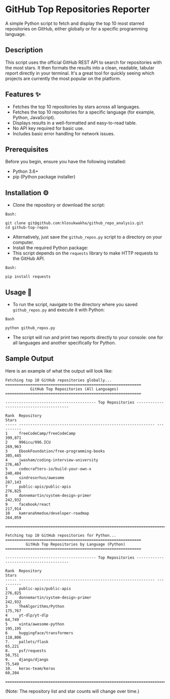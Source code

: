 # GitHub Top Repositories Reporter
A simple Python script to fetch and display the top 10 most starred repositories on GitHub, either globally or for a specific programming language.

## Description
This script uses the official GitHub REST API to search for repositories with the most stars. It then formats the results into a clean, readable, tabular report directly in your terminal. It's a great tool for quickly seeing which projects are currently the most popular on the platform.

## Features ✨
- Fetches the top 10 repositories by stars across all languages.
- Fetches the top 10 repositories for a specific language (for example, Python, JavaScript).
- Displays results in a well-formatted and easy-to-read table.
- No API key required for basic use.
- Includes basic error handling for network issues.

## Prerequisites
Before you begin, ensure you have the following installed:
- Python 3.6+
- pip (Python package installer)

## Installation ⚙️
* Clone the repository or download the script:
````
Bash:

git clone git@github.com:hlosukwakha/github_repo_analysis.git
cd github-top-repos
````
* Alternatively, just save the ````github_repos.py```` script to a directory on your computer.
* Install the required Python package:
* This script depends on the ````requests```` library to make HTTP requests to the GitHub API.
````
Bash:

pip install requests
````
## Usage 🚀
* To run the script, navigate to the directory where you saved ````github_repos.py```` and execute it with Python:
````
Bash

python github_repos.py
````
* The script will run and print two reports directly to your console: one for all languages and another specifically for Python.

## Sample Output
Here is an example of what the output will look like:
````
Fetching top 10 GitHub repositories globally...
============================================================
           GitHub Top Repositories (All Languages)
============================================================

---------------------------------------- Top Repositories ----------------------------------------

Rank  Repository                                                   Stars
----- ------------------------------------------------------------ ----------
1     freeCodeCamp/freeCodeCamp                                    399,871
2     996icu/996.ICU                                               269,963
3     EbookFoundation/free-programming-books                       305,445
4     jwasham/coding-interview-university                          276,467
5     codecrafters-io/build-your-own-x                             240,404
6     sindresorhus/awesome                                         287,143
7     public-apis/public-apis                                      276,825
8     donnemartin/system-design-primer                             242,932
9     facebook/react                                               217,914
10    kamranahmedse/developer-roadmap                              264,059

================================================================================

Fetching top 10 GitHub repositories for Python...
============================================================
         GitHub Top Repositories by Language (Python)
============================================================

---------------------------------------- Top Repositories ----------------------------------------

Rank  Repository                                                   Stars
----- ------------------------------------------------------------ ----------
1     public-apis/public-apis                                      276,825
2     donnemartin/system-design-primer                             242,932
3     TheAlgorithms/Python                                         175,767
4     yt-dlp/yt-dlp                                                64,749
5     vinta/awesome-python                                         195,195
6     huggingface/transformers                                     118,806
7.    pallets/flask                                                65,221
8.    psf/requests                                                 50,751
9.    django/django                                                75,549
10.   keras-team/keras                                             60,204

================================================================================
````

(Note: The repository list and star counts will change over time.)

